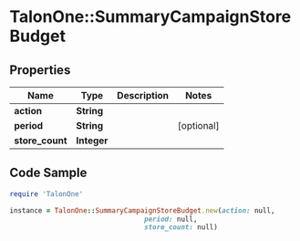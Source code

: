 # TalonOne::SummaryCampaignStoreBudget

## Properties

Name | Type | Description | Notes
------------ | ------------- | ------------- | -------------
**action** | **String** |  | 
**period** | **String** |  | [optional] 
**store_count** | **Integer** |  | 

## Code Sample

```ruby
require 'TalonOne'

instance = TalonOne::SummaryCampaignStoreBudget.new(action: null,
                                 period: null,
                                 store_count: null)
```


